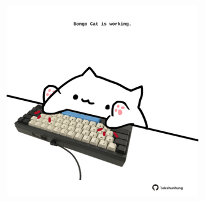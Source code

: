 <!-- built at 22/01/2021, 04:28:13 UTC -->
<p align="center">
  <img width="500" height="500" src="./ReadmeImage.svg">
</p>
